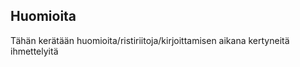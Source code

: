 
## Huomioita

Tähän kerätään huomioita/ristiriitoja/kirjoittamisen aikana kertyneitä ihmettelyitä

